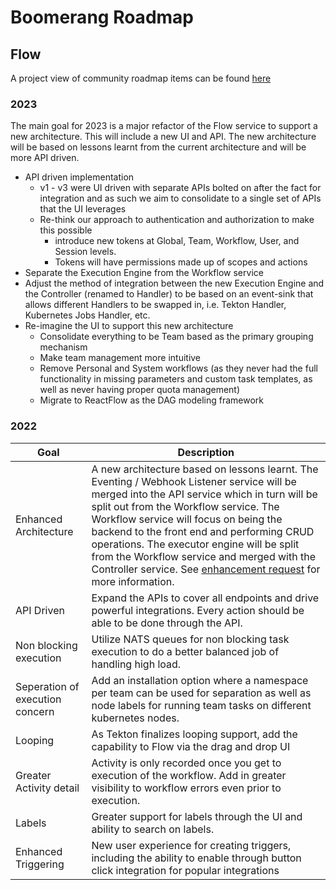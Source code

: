 # Boomerang Roadmap

## Flow

A project view of community roadmap items can be found [here](https://github.com/orgs/boomerang-io/projects/4/views/1)

### 2023

The main goal for 2023 is a major refactor of the Flow service to support a new architecture. This will include a new UI and API. The new architecture will be based on lessons learnt from the current architecture and will be more API driven.

- API driven implementation
  - v1 - v3 were UI driven with separate APIs bolted on after the fact for integration and as such we aim to consolidate to a single set of APIs that the UI leverages
  - Re-think our approach to authentication and authorization to make this possible
    - introduce new tokens at Global, Team, Workflow, User, and Session levels.
    - Tokens will have permissions made up of scopes and actions
- Separate the Execution Engine from the Workflow service
- Adjust the method of integration between the new Execution Engine and the Controller (renamed to Handler) to be based on an event-sink that allows different Handlers to be swapped in, i.e. Tekton Handler, Kubernetes Jobs Handler, etc.
- Re-imagine the UI to support this new architecture
  - Consolidate everything to be Team based as the primary grouping mechanism
  - Make team management more intuitive
  - Remove Personal and System workflows (as they never had the full functionality in missing parameters and custom task templates, as well as never having proper quota management)
  - Migrate to ReactFlow as the DAG modeling framework

### 2022

| Goal                            | Description                                                                                                                                                                                                                                                                                                                                                                                                                                                                                      |
| ------------------------------- | ------------------------------------------------------------------------------------------------------------------------------------------------------------------------------------------------------------------------------------------------------------------------------------------------------------------------------------------------------------------------------------------------------------------------------------------------------------------------------------------------ |
| Enhanced Architecture           | A new architecture based on lessons learnt. The Eventing / Webhook Listener service will be merged into the API service which in turn will be split out from the Workflow service. The Workflow service will focus on being the backend to the front end and performing CRUD operations. The executor engine will be split from the Workflow service and merged with the Controller service. See [enhancement request](https://github.com/boomerang-io/roadmap/issues/201) for more information. |
| API Driven                      | Expand the APIs to cover all endpoints and drive powerful integrations. Every action should be able to be done through the API.                                                                                                                                                                                                                                                                                                                                                                  |
| Non blocking execution          | Utilize NATS queues for non blocking task execution to do a better balanced job of handling high load.                                                                                                                                                                                                                                                                                                                                                                                           |
| Seperation of execution concern | Add an installation option where a namespace per team can be used for separation as well as node labels for running team tasks on different kubernetes nodes.                                                                                                                                                                                                                                                                                                                                    |
| Looping                         | As Tekton finalizes looping support, add the capability to Flow via the drag and drop UI                                                                                                                                                                                                                                                                                                                                                                                                         |
| Greater Activity detail         | Activity is only recorded once you get to execution of the workflow. Add in greater visibility to workflow errors even prior to execution.                                                                                                                                                                                                                                                                                                                                                       |
| Labels                          | Greater support for labels through the UI and ability to search on labels.                                                                                                                                                                                                                                                                                                                                                                                                                       |
| Enhanced Triggering             | New user experience for creating triggers, including the ability to enable through button click integration for popular integrations                                                                                                                                                                                                                                                                                                                                                             |
